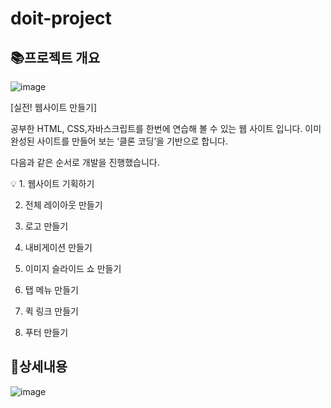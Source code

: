 # doit-project

## 📚**프로젝트 개요**

![image](https://github.com/hyeonjinan096/doit-project/assets/107539614/1019a66e-39ca-4805-bcfb-1fa8b8c8092f)

[실전! 웹사이트 만들기]

공부한 HTML, CSS,자바스크립트를 한번에 연습해 볼 수 있는 웹 사이트 입니다. 이미 완성된 사이트를 만들어 보는 ‘클론 코딩’을 기반으로 합니다.

다음과 같은 순서로 개발을 진행했습니다.

💡 1. 웹사이트 기획하기 

2. 전체 레이아웃 만들기

3. 로고 만들기

4. 내비게이션 만들기

5. 이미지 슬라이드 쇼 만들기

6. 탭 메뉴 만들기

7. 퀵 링크 만들기

8. 푸터 만들기

   

## 📱상세내용

![image](https://github.com/hyeonjinan096/doit-project/assets/107539614/60e2575b-eabc-4955-b80d-613e1284e0da)
